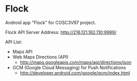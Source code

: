 Flock
=====

Android app "Flock" for COSC3V97 project.

Flock API Server Address: http://216.121.182.110:9999/

API List:
- Maps API
- Web Maps Directions (API)
  - http://maps.googleapis.com/maps/api/directions/json
- GCM (Google Cloud Messaging) for Push Notifications 
  - http://developer.android.com/google/gcm/index.html
